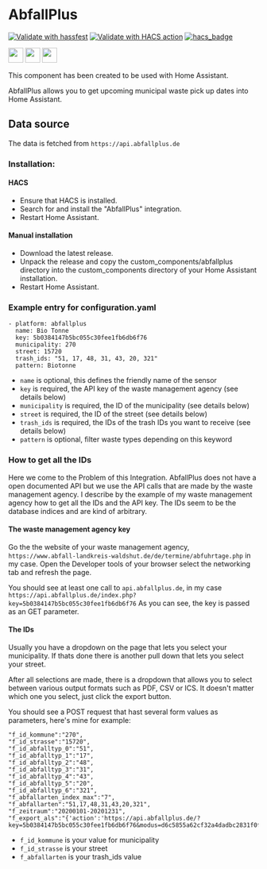 # AbfallPlus

[![Validate with hassfest](https://github.com/Bouni/abfallplus/actions/workflows/hassfest.yml/badge.svg)](https://github.com/Bouni/abfallplus/actions/workflows/hassfest.yml)
[![Validate with HACS action](https://github.com/Bouni/abfallplus/actions/workflows/main.yml/badge.svg)](https://github.com/Bouni/luxtronik/actions/workflows/hacs.yml)
[![hacs_badge](https://img.shields.io/badge/HACS-Default-41BDF5.svg)](https://github.com/hacs/integration)

<a href="https://ko-fi.com/I3I364QTM" target="_blank"><img src="https://ko-fi.com/img/githubbutton_sm.svg" height="30px"/></a> <a href="https://www.buymeacoffee.com/bouni" target="_blank"><img src="https://www.buymeacoffee.com/assets/img/custom_images/orange_img.png" height="30px"/></a> <a href="https://github.com/sponsors/Bouni" target="_blank"><img src="https://img.shields.io/badge/-Github Sponsor-fafbfc?style=flat&logo=GitHub%20Sponsors" height="30px"/></a>

This component has been created to be used with Home Assistant.

AbfallPlus allows you to get upcoming municipal waste pick up dates into Home Assistant.

## Data source

The data is fetched from `https://api.abfallplus.de`

### Installation:

#### HACS

- Ensure that HACS is installed.
- Search for and install the "AbfallPlus" integration.
- Restart Home Assistant.

#### Manual installation

- Download the latest release.
- Unpack the release and copy the custom_components/abfallplus directory into the custom_components directory of your Home Assistant installation.
- Restart Home Assistant.

### Example entry for configuration.yaml

```
- platform: abfallplus
  name: Bio Tonne
  key: 5b0384147b5bc055c30fee1fb6db6f76
  municipality: 270
  street: 15720
  trash_ids: "51, 17, 48, 31, 43, 20, 321"
  pattern: Biotonne
```

 - `name` is optional, this defines the friendly name of the sensor
 - `key` is required, the API key of the waste management agency (see details below)
 - `municipality` is required, the ID of the municipality (see details below)
 - `street` is required, the ID of the street (see details below)
 - `trash_ids` is required, the IDs of the trash IDs you want to receive (see details below)
 - `pattern` is optional, filter waste types depending on this keyword 

### How to get all the IDs

Here we come to the Problem of this Integration. AbfallPlus does not have a open documented API but we use the API calls that are made by the waste management agency.
I describe by the example of my waste management agency how to get all the IDs and the API key.
The IDs seem to be the database indices and are kind of arbitrary.

#### The waste management agency key

Go the the website of your waste management agency, `https://www.abfall-landkreis-waldshut.de/de/termine/abfuhrtage.php` in my case.
Open the Developer tools of your browser select the networking tab and refresh the page.

You should see at least one call to `api.abfallplus.de`, in my case `https://api.abfallplus.de/index.php?key=5b0384147b5bc055c30fee1fb6db6f76`
As you can see, the key is passed as an GET parameter.

#### The IDs

Usually you have a dropdown on the page that lets you select your municipality. 
If thats done there is another pull down that lets you select your street.

After all selections are made, there is a dropdown that allows you to select between various output formats such as PDF, CSV or ICS.
It doesn't matter which one you select, just click the export button.

You should see a POST request that hast several form values as parameters, here's mine for example:

```
"f_id_kommune":"270",
"f_id_strasse":"15720",
"f_id_abfalltyp_0":"51",
"f_id_abfalltyp_1":"17",
"f_id_abfalltyp_2":"48",
"f_id_abfalltyp_3":"31",
"f_id_abfalltyp_4":"43",
"f_id_abfalltyp_5":"20",
"f_id_abfalltyp_6":"321",
"f_abfallarten_index_max":"7",
"f_abfallarten":"51,17,48,31,43,20,321",
"f_zeitraum":"20200101-20201231",
"f_export_als":"{'action':'https://api.abfallplus.de/?key=5b0384147b5bc055c30fee1fb6db6f76&modus=d6c5855a62cf32a4dadbc2831f0f295f&waction=export_ics','target':''}"
```

 - `f_id_kommune` is your value for municipality
 - `f_id_strasse` is your street
 - `f_abfallarten` is your trash_ids value

